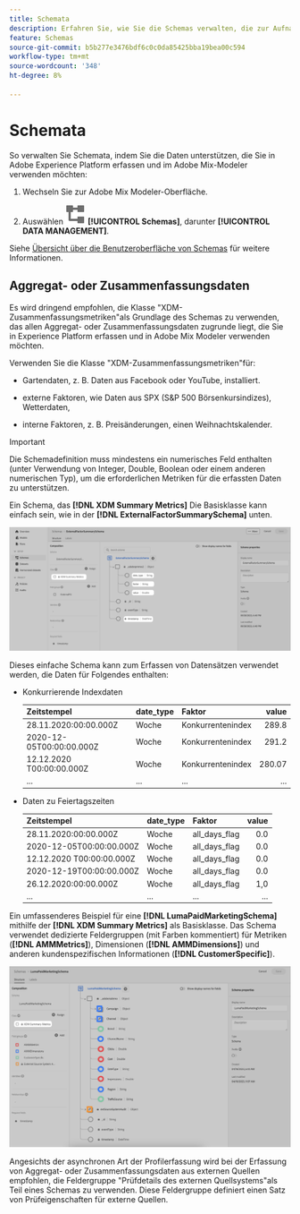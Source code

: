```yaml
---
title: Schemata
description: Erfahren Sie, wie Sie die Schemas verwalten, die zur Aufnahme von Daten in Adobe Mix Model erforderlich sind.
feature: Schemas
source-git-commit: b5b277e3476bdf6c0c0da85425bba19bea00c594
workflow-type: tm+mt
source-wordcount: '348'
ht-degree: 8%

---
```



# Schemata

So verwalten Sie Schemata, indem Sie die Daten unterstützen, die Sie in Adobe Experience Platform erfassen und im Adobe Mix-Modeler verwenden möchten:

1. Wechseln Sie zur Adobe Mix Modeler-Oberfläche.

1. Auswählen ![Schemas](../assets/icons/Schemas.svg) **[!UICONTROL Schemas]**, darunter **[!UICONTROL DATA MANAGEMENT]**.

Siehe [Übersicht über die Benutzeroberfläche von Schemas](https://experienceleague.adobe.com/docs/experience-platform/xdm/ui/overview.html?lang=de) für weitere Informationen.

## Aggregat- oder Zusammenfassungsdaten

Es wird dringend empfohlen, die Klasse &quot;XDM-Zusammenfassungsmetriken&quot;als Grundlage des Schemas zu verwenden, das allen Aggregat- oder Zusammenfassungsdaten zugrunde liegt, die Sie in Experience Platform erfassen und in Adobe Mix Modeler verwenden möchten.

Verwenden Sie die Klasse &quot;XDM-Zusammenfassungsmetriken&quot;für:

- Gartendaten, z. B. Daten aus Facebook oder YouTube, installiert.

- externe Faktoren, wie Daten aus SPX (S&amp;P 500 Börsenkursindizes), Wetterdaten,

- interne Faktoren, z. B. Preisänderungen, einen Weihnachtskalender.

>[!IMPORTANT]
>
>Die Schemadefinition muss mindestens ein numerisches Feld enthalten (unter Verwendung von Integer, Double, Boolean oder einem anderen numerischen Typ), um die erforderlichen Metriken für die erfassten Daten zu unterstützen.

Ein Schema, das **[!DNL XDM Summary Metrics]** Die Basisklasse kann einfach sein, wie in der **[!DNL ExternalFactorSummarySchema]** unten.

![Externes Factoryschema](../assets/external-factors-schema.png)

Dieses einfache Schema kann zum Erfassen von Datensätzen verwendet werden, die Daten für Folgendes enthalten:

- Konkurrierende Indexdaten

  | Zeitstempel | date_type | Faktor | value |
  |---|---|---|--:|
  | 28.11.2020:00:00.000Z | Woche | Konkurrentenindex | 289.8 |
  | 2020-12-05T00:00:00.000Z | Woche | Konkurrentenindex | 291.2 |
  | 12.12.2020 T00:00:00.000Z | Woche | Konkurrentenindex | 280.07 |
  | ... | ... | ... | ... |

- Daten zu Feiertagszeiten

  | Zeitstempel | date_type | Faktor | value |
  |---|---|---|--:|
  | 28.11.2020:00:00.000Z | Woche | all_days_flag | 0.0 |
  | 2020-12-05T00:00:00.000Z | Woche | all_days_flag | 0.0 |
  | 12.12.2020 T00:00:00.000Z | Woche | all_days_flag | 0.0 |
  | 2020-12-19T00:00:00.000Z | Woche | all_days_flag | 0.0 |
  | 26.12.2020:00:00.000Z | Woche | all_days_flag | 1,0 |
  | ... | ... | ... | ... |


Ein umfassenderes Beispiel für eine **[!DNL LumaPaidMarketingSchema]** mithilfe der **[!DNL XDM Summary Metrics]** als Basisklasse. Das Schema verwendet dedizierte Feldergruppen (mit Farben kommentiert) für Metriken (**[!DNL AMMMetrics]**), Dimensionen (**[!DNL AMMDimensions]**) und anderen kundenspezifischen Informationen (**[!DNL CustomerSpecific]**).

![Zusammenfassungsschema](../assets/summary-schema.png)

Angesichts der asynchronen Art der Profilerfassung wird bei der Erfassung von Aggregat- oder Zusammenfassungsdaten aus externen Quellen empfohlen, die Feldergruppe &quot;Prüfdetails des externen Quellsystems&quot;als Teil eines Schemas zu verwenden. Diese Feldergruppe definiert einen Satz von Prüfeigenschaften für externe Quellen.
